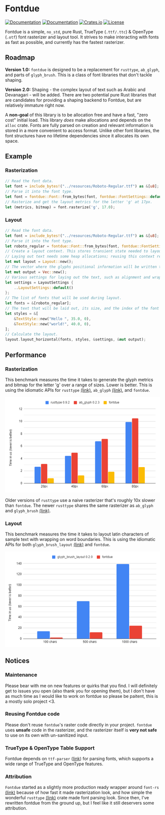 # Fontdue

[![Documentation](https://travis-ci.org/mooman219/fontdue.svg?branch=master)](https://travis-ci.org/mooman219/fontdue)
[![Documentation](https://docs.rs/fontdue/badge.svg)](https://docs.rs/fontdue)
[![Crates.io](https://img.shields.io/crates/v/fontdue.svg)](https://crates.io/crates/fontdue)
[![License](https://img.shields.io/crates/l/fontdue.svg)](https://github.com/mooman219/fontdue/blob/master/LICENSE)

Fontdue is a simple, `no_std`, pure Rust, TrueType (`.ttf/.ttc`) & OpenType (`.otf`) font rasterizer and layout tool. It strives to make interacting with fonts as fast as possible, and currently has the fastest rasterizer.

## Roadmap

**Version 1.0:** `fontdue` is designed to be a replacement for `rusttype`, `ab_glyph`, and parts of `glyph_brush`. This is a class of font libraries that don't tackle shaping.

**Version 2.0:** Shaping - the complex layout of text such as Arabic and Devanagari - will be added. There are two potential pure Rust libraries that are candidates for providing a shaping backend to Fontdue, but are relatively immature right now.

A **non-goal** of this library is to be allocation free and have a fast, "zero cost" initial load. This library _does_ make allocations and depends on the `alloc` crate. Fonts are fully parsed on creation and relevant information is stored in a more convenient to access format. Unlike other font libraries, the font structures have no lifetime dependencies since it allocates its own space.

## Example

### Rasterization
```rust
// Read the font data.
let font = include_bytes!("../resources/Roboto-Regular.ttf") as &[u8];
// Parse it into the font type.
let font = fontdue::Font::from_bytes(font, fontdue::FontSettings::default()).unwrap();
// Rasterize and get the layout metrics for the letter 'g' at 17px.
let (metrics, bitmap) = font.rasterize('g', 17.0);
```

### Layout
```rust
// Read the font data.
let font = include_bytes!("../resources/Roboto-Regular.ttf") as &[u8];
// Parse it into the font type.
let roboto_regular = fontdue::Font::from_bytes(font, fontdue::FontSettings::default()).unwrap();
// Create a layout context. This stores transient state needed to layout text.
// Laying out text needs some heap allocations; reusing this context reduces the need to reallocate space.
let mut layout = Layout::new();
// The vector where the glyphs positional information will be written to. This vec is cleared before it's written to.
let mut output = Vec::new();
// Various settings for laying out the text, such as alignment and wrapping settings.
let settings = LayoutSettings {
    ..LayoutSettings::default()
};
// The list of fonts that will be used during layout.
let fonts = &[roboto_regular];
// The text that will be laid out, its size, and the index of the font in the font list to use for that section of text.
let styles = &[
    &TextStyle::new("Hello ", 35.0, 0),
    &TextStyle::new("world!", 40.0, 0),
];
// Calculate the layout.
layout.layout_horizontal(fonts, styles, &settings, &mut output);
```

## Performance

### Rasterization

This benchmark measures the time it takes to generate the glyph metrics and bitmap for the letter 'g' over a range of sizes. Lower is better. This is using the idiomatic APIs for `rusttype` [(link)](https://gitlab.redox-os.org/redox-os/rusttype), `ab_glyph` [(link)](https://github.com/alexheretic/ab-glyph), and `fontdue`.

![Rasterize benchmarks](/images/rasterize.png)

Older versions of `rusttype` use a naive rasterizer that's roughly 10x slower than `fontdue`. The newer `rusttype` shares the same rasterizer as `ab_glyph` and `glyph_brush` [(link)](https://github.com/alexheretic/glyph-brush/tree/master/glyph-brush).

### Layout

This benchmark measures the time it takes to layout latin characters of sample text with wrapping on word boundaries. This is using the idiomatic APIs for both `glyph_brush_layout` [(link)](https://github.com/alexheretic/glyph-brush/tree/master/layout) and `fontdue`.

![Layout benchmarks](/images/layout.png)

## Notices

### Maintenance

Please bear with me on new features or quirks that you find. I will definitely get to issues you open (also thank you for opening them), but I don't have as much time as I would like to work on fontdue so please be paitent, this is a mostly solo project <3.

### Reusing Fontdue code

Please don't reuse `fontdue`'s raster code directly in your project. `fontdue` uses **unsafe** code in the rasterizer, and the rasterizer itself is **very not safe** to use on its own with un-sanitized input.

### TrueType & OpenType Table Support

Fontdue depends on `ttf-parser` ([link](https://github.com/RazrFalcon/ttf-parser)) for parsing fonts, which supports a wide range of TrueType and OpenType features.

### Attribution

`Fontdue` started as a slightly more production ready wrapper around `font-rs` [(link)](https://github.com/raphlinus/font-rs) because of how fast it made rasterization look, and how simple the wonderful `rusttype` [(link)](https://gitlab.redox-os.org/redox-os/rusttype) crate made font parsing look. Since then, I've rewritten fontdue from the ground up, but I feel like it still deservers some attribution.